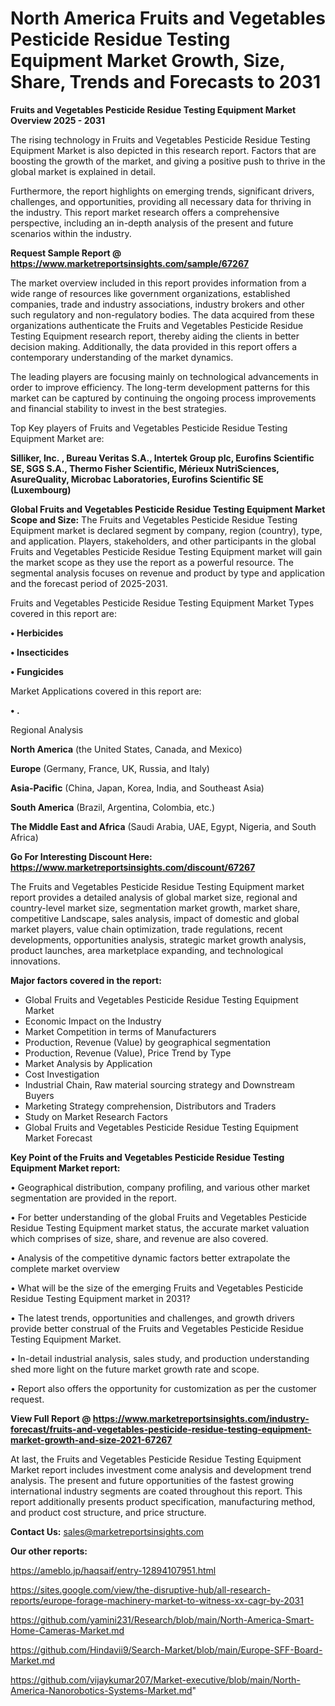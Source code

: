 # North America Fruits and Vegetables Pesticide Residue Testing Equipment Market Growth, Size, Share, Trends and Forecasts to 2031

<Strong> Fruits and Vegetables Pesticide Residue Testing Equipment Market Overview 2025 - 2031</strong>

The rising technology in Fruits and Vegetables Pesticide Residue Testing Equipment Market is also depicted in this research report. Factors that are boosting the growth of the market, and giving a positive push to thrive in the global market is explained in detail.

Furthermore, the report highlights on emerging trends, significant drivers, challenges, and opportunities, providing all necessary data for thriving in the industry. This report market research offers a comprehensive perspective, including an in-depth analysis of the present and future scenarios within the industry.

<strong>Request Sample Report @ <a href=https://www.marketreportsinsights.com/sample/67267>https://www.marketreportsinsights.com/sample/67267</a></strong>

The market overview included in this report provides information from a wide range of resources like government organizations, established companies, trade and industry associations, industry brokers and other such regulatory and non-regulatory bodies. The data acquired from these organizations authenticate the Fruits and Vegetables Pesticide Residue Testing Equipment research report, thereby aiding the clients in better decision making. Additionally, the data provided in this report offers a contemporary understanding of the market dynamics.

The leading players are focusing mainly on technological advancements in order to improve efficiency. The long-term development patterns for this market can be captured by continuing the ongoing process improvements and financial stability to invest in the best strategies.

Top Key players of Fruits and Vegetables Pesticide Residue Testing Equipment Market are:

<strong>Silliker, Inc. , Bureau Veritas S.A., Intertek Group plc, Eurofins Scientific SE, SGS S.A., Thermo Fisher Scientific, Mérieux NutriSciences, AsureQuality, Microbac Laboratories, Eurofins Scientific SE (Luxembourg)</strong>

<strong><b>Global Fruits and Vegetables Pesticide Residue Testing Equipment Market Scope and Size:</b></strong>
The Fruits and Vegetables Pesticide Residue Testing Equipment market is declared segment by company, region (country), type, and application. Players, stakeholders, and other participants in the global Fruits and Vegetables Pesticide Residue Testing Equipment market will gain the market scope as they use the report as a powerful resource. The segmental analysis focuses on revenue and product by type and application and the forecast period of 2025-2031.

Fruits and Vegetables Pesticide Residue Testing Equipment Market Types covered in this report are:

<strong>• Herbicides

• Insecticides

• Fungicides</strong>

Market Applications covered in this report are:

<strong>• .</strong> 

Regional Analysis

<strong>North America</strong> (the United States, Canada, and Mexico)

<strong>Europe</strong> (Germany, France, UK, Russia, and Italy)

<strong>Asia-Pacific</strong> (China, Japan, Korea, India, and Southeast Asia)

<strong>South America</strong> (Brazil, Argentina, Colombia, etc.)

<strong>The Middle East and Africa</strong> (Saudi Arabia, UAE, Egypt, Nigeria, and South Africa)

<strong>Go For Interesting Discount Here: <a href=https://www.marketreportsinsights.com/discount/67267>https://www.marketreportsinsights.com/discount/67267</a></strong>

The Fruits and Vegetables Pesticide Residue Testing Equipment market report provides a detailed analysis of global market size, regional and country-level market size, segmentation market growth, market share, competitive Landscape, sales analysis, impact of domestic and global market players, value chain optimization, trade regulations, recent developments, opportunities analysis, strategic market growth analysis, product launches, area marketplace expanding, and technological innovations.

<strong><b>Major factors covered in the report:</b></strong>
<ul>
  <li>Global Fruits and Vegetables Pesticide Residue Testing Equipment Market </li>
  <li>Economic Impact on the Industry</li>
  <li>Market Competition in terms of Manufacturers</li>
  <li>Production, Revenue (Value) by geographical segmentation</li>
  <li>Production, Revenue (Value), Price Trend by Type</li>
  <li>Market Analysis by Application</li>
  <li>Cost Investigation</li>
  <li>Industrial Chain, Raw material sourcing strategy and Downstream Buyers</li>
  <li>Marketing Strategy comprehension, Distributors and Traders</li>
  <li>Study on Market Research Factors</li>
  <li>Global Fruits and Vegetables Pesticide Residue Testing Equipment Market Forecast</li>
</ul>

<strong><b>Key Point of the Fruits and Vegetables Pesticide Residue Testing Equipment Market report:</b></strong>

• Geographical distribution, company profiling, and various other market segmentation are provided in the report.

• For better understanding of the global Fruits and Vegetables Pesticide Residue Testing Equipment market status, the accurate market valuation which comprises of size, share, and revenue are also covered.

• Analysis of the competitive dynamic factors better extrapolate the complete market overview

• What will be the size of the emerging Fruits and Vegetables Pesticide Residue Testing Equipment market in 2031?

• The latest trends, opportunities and challenges, and growth drivers provide better construal of the Fruits and Vegetables Pesticide Residue Testing Equipment Market.

• In-detail industrial analysis, sales study, and production understanding shed more light on the future market growth rate and scope.

• Report also offers the opportunity for customization as per the customer request.

<strong><b>View Full Report @ <a href=https://www.marketreportsinsights.com/industry-forecast/fruits-and-vegetables-pesticide-residue-testing-equipment-market-growth-and-size-2021-67267>https://www.marketreportsinsights.com/industry-forecast/fruits-and-vegetables-pesticide-residue-testing-equipment-market-growth-and-size-2021-67267</a></b></strong>


At last, the Fruits and Vegetables Pesticide Residue Testing Equipment Market report includes investment come analysis and development trend analysis. The present and future opportunities of the fastest growing international industry segments are coated throughout this report. This report additionally presents product specification, manufacturing method, and product cost structure, and price structure.

<strong>Contact Us:</strong>
sales@marketreportsinsights.com

<strong>Our other reports:</strong>

<a href=https://ameblo.jp/haqsaif/entry-12894107951.html>https://ameblo.jp/haqsaif/entry-12894107951.html</a>

<a href=https://sites.google.com/view/the-disruptive-hub/all-research-reports/europe-forage-machinery-market-to-witness-xx-cagr-by-2031>https://sites.google.com/view/the-disruptive-hub/all-research-reports/europe-forage-machinery-market-to-witness-xx-cagr-by-2031</a>

<a href=https://github.com/yamini231/Research/blob/main/North-America-Smart-Home-Cameras-Market.md>https://github.com/yamini231/Research/blob/main/North-America-Smart-Home-Cameras-Market.md</a>

<a href=https://github.com/Hindavii9/Search-Market/blob/main/Europe-SFF-Board-Market.md>https://github.com/Hindavii9/Search-Market/blob/main/Europe-SFF-Board-Market.md</a>

<a href=https://github.com/vijaykumar207/Market-executive/blob/main/North-America-Nanorobotics-Systems-Market.md>https://github.com/vijaykumar207/Market-executive/blob/main/North-America-Nanorobotics-Systems-Market.md</a>"
